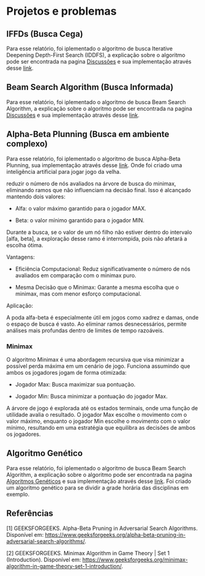 # Projetos e problemas

## IFFDs (Busca Cega)

Para esse relatório, foi iplementado o algoritmo de busca Iterative Deepening Depth-First Search (IDDFS), a explicação sobre o algoritmo pode ser encontrada na pagina [Discussões](./8.Discussoes.md) e sua implementação através desse [link](https://github.com/brun0sk/Portifolio-IA/blob/main/codigos_python/IDDFs_cega.py).

## Beam Search Algorithm (Busca Informada)

Para esse relatório, foi iplementado o algoritmo de busca Beam Search Algorithm, a explicação sobre o algoritmo pode ser encontrada na pagina [Discussões](./8.Discussoes.md) e sua implementação através desse [link](https://github.com/brun0sk/Portifolio-IA/blob/main/codigos_python/beam_search_informada.py).

## Alpha-Beta Plunning (Busca em ambiente complexo)

Para esse relatório, foi iplementado o algoritmo de busca Alpha-Beta Plunning, sua implementação através desse [link](https://github.com/brun0sk/Portifolio-IA/blob/main/codigos_python/alpha-beta_plunning.py). Onde foi criado uma inteligência artificial para jogar jogo da velha.

reduzir o número de nós avaliados na árvore de busca do minimax, eliminando ramos que não influenciam na decisão final. Isso é alcançado mantendo dois valores:

- Alfa: o valor máximo garantido para o jogador MAX.

- Beta: o valor mínimo garantido para o jogador MIN.

Durante a busca, se o valor de um nó filho não estiver dentro do intervalo [alfa, beta], a exploração desse ramo é interrompida, pois não afetará a escolha ótima.

Vantagens:

- Eficiência Computacional: Reduz significativamente o número de nós avaliados em comparação com o minimax puro.

- Mesma Decisão que o Minimax: Garante a mesma escolha que o minimax, mas com menor esforço computacional.

Aplicação:

A poda alfa-beta é especialmente útil em jogos como xadrez e damas, onde o espaço de busca é vasto. Ao eliminar ramos desnecessários, permite análises mais profundas dentro de limites de tempo razoáveis.

### Minimax

O algoritmo Minimax é uma abordagem recursiva que visa minimizar a possível perda máxima em um cenário de jogo. Funciona assumindo que ambos os jogadores jogam de forma otimizada:

- Jogador Max: Busca maximizar sua pontuação.

- Jogador Min: Busca minimizar a pontuação do jogador Max.

A árvore de jogo é explorada até os estados terminais, onde uma função de utilidade avalia o resultado. O jogador Max escolhe o movimento com o valor máximo, enquanto o jogador Min escolhe o movimento com o valor mínimo, resultando em uma estratégia que equilibra as decisões de ambos os jogadores.

## Algoritmo Genético

Para esse relatório, foi iplementado o algoritmo de busca Beam Search Algorithm, a explicação sobre o algoritmo pode ser encontrada na pagina [Algoritmos Genéticos](./7.AlgoritmosGeneticos.md) e sua implementação através desse [link](https://github.com/brun0sk/Portifolio-IA/blob/main/codigos_python/algoritmo_genetico.py). Foi criado um algoritmo genético para se dividir a grade horária das disciplinas em exemplo.

## Referências

[1] GEEKSFORGEEKS. Alpha-Beta Pruning in Adversarial Search Algorithms. Disponível em: https://www.geeksforgeeks.org/alpha-beta-pruning-in-adversarial-search-algorithms/.

[2] GEEKSFORGEEKS. Minimax Algorithm in Game Theory | Set 1 (Introduction). Disponível em: https://www.geeksforgeeks.org/minimax-algorithm-in-game-theory-set-1-introduction/. 